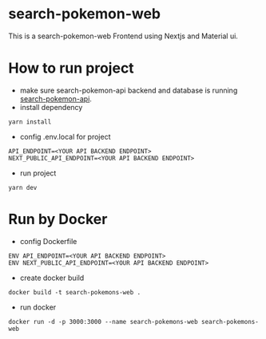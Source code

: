 # search-pokemon-web
This is a search-pokemon-web Frontend using Nextjs and Material ui.

# How to run project
- make sure search-pokemon-api backend and database is running [search-pokemon-api](https://github.com/harmonicmix/search-pokemon-api).
- install dependency
```
yarn install 
```
- config .env.local for project
```
API_ENDPOINT=<YOUR API BACKEND ENDPOINT> 
NEXT_PUBLIC_API_ENDPOINT=<YOUR API BACKEND ENDPOINT> 
```
- run project
```
yarn dev 
```

# Run by Docker
- config Dockerfile
```
ENV API_ENDPOINT=<YOUR API BACKEND ENDPOINT> 
ENV NEXT_PUBLIC_API_ENDPOINT=<YOUR API BACKEND ENDPOINT>
```
- create docker build
```
docker build -t search-pokemons-web .
```
- run docker
```
docker run -d -p 3000:3000 --name search-pokemons-web search-pokemons-web
```



